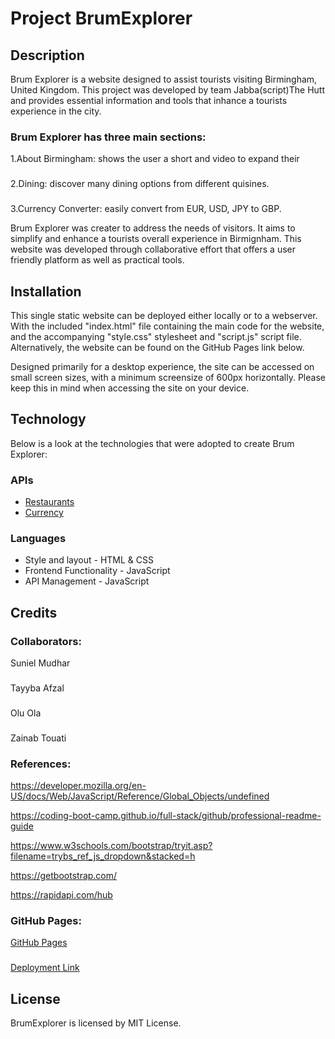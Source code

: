 # Project BrumExplorer 

## Description
Brum Explorer is a website designed to assist tourists visiting Birmingham, United Kingdom. This project was developed by team Jabba(script)The Hutt and provides essential information and tools that inhance a tourists experience in the city.

### Brum Explorer has three main sections:

 1.About Birmingham: shows the user a short and video to expand their 
 ###
 2.Dining: discover many dining options from different quisines.
 ###
 3.Currency Converter: easily convert from EUR, USD, JPY to GBP.

Brum Explorer was creater to address the needs of visitors. It aims to simplify and enhance a tourists overall experience in Birmignham. This website was developed through collaborative effort that offers a user friendly platform as well as practical tools. 

## Installation

This single static website can be deployed either locally or to a webserver. With the included "index.html" file containing the main code for the website, and the accompanying "style.css" stylesheet and "script.js" script file. Alternatively, the website can be found on the GitHub Pages link below.

Designed primarily for a desktop experience, the site can be accessed on small screen sizes, with a minimum screensize of 600px horizontally. Please keep this in mind when accessing the site on your device.



## Technology

Below is a look at the technologies that were adopted to create
Brum Explorer:

### APIs
* [Restaurants](https://rapidapi.com/DataCrawler/api/tripadvisor16/)
* [Currency](https://rapidapi.com/solutionsbynotnull/api/currency-converter18)


### Languages
* Style and layout - HTML & CSS
* Frontend Functionality - JavaScript
* API Management - JavaScript

## Credits
 ### Collaborators:
Suniel Mudhar
###
Tayyba Afzal
###
Olu Ola
###
Zainab Touati

### References: 
https://developer.mozilla.org/en-US/docs/Web/JavaScript/Reference/Global_Objects/undefined

https://coding-boot-camp.github.io/full-stack/github/professional-readme-guide

https://www.w3schools.com/bootstrap/tryit.asp?filename=trybs_ref_js_dropdown&stacked=h

https://getbootstrap.com/

https://rapidapi.com/hub

### GitHub Pages:

[GitHub Pages](https://sunielmudhar.github.io/BrumExplorer/)
###
 [Deployment Link](https://github.com/sunielmudhar/BrumExplorer)

## License
BrumExplorer is licensed by MIT License.
